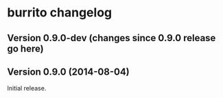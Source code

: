 # burrito changelog

## Version 0.9.0-dev (changes since 0.9.0 release go here)

## Version 0.9.0 (2014-08-04)

Initial release.
